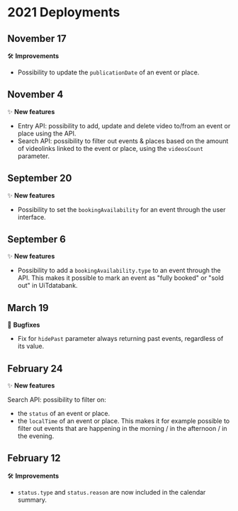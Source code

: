 # 2021 Deployments

## November 17

🛠 **Improvements**

* Possibility to update the `publicationDate` of an event or place.

## November 4

✨ **New features**

* Entry API: possibility to add, update and delete video to/from an event or place using the API.
* Search API: possibility to filter out events & places based on the amount of videolinks linked to the event or place, using the `videosCount` parameter.

## September 20

✨ **New features**

* Possibility to set the `bookingAvailability` for an event through the user interface.

## September 6

✨ **New features**

* Possibility to add a `bookingAvailability.type` to an event through the API. This makes it possible to mark an event as "fully booked" or "sold out" in UiTdatabank.

## March 19

🐛 **Bugfixes**

* Fix for `hidePast` parameter always returning past events, regardless of its value.

## February 24

✨ **New features**

Search API: possibility to filter on:
* the `status` of an event or place.
* the `localTime` of an event or place. This makes it for example possible to filter out events that are happening in the morning / in the afternoon / in the evening.

## February 12

🛠 **Improvements**

* `status.type` and `status.reason` are now included in the calendar summary.
